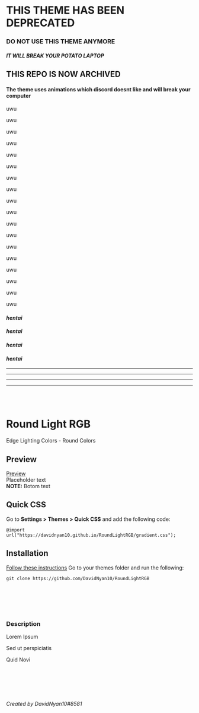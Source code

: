 # THIS THEME HAS BEEN DEPRECATED
### DO NOT USE THIS THEME ANYMORE
##### IT WILL BREAK YOUR POTATO LAPTOP
## THIS REPO IS NOW ARCHIVED
#### The theme uses animations which discord doesnt like and will break your computer

uwu

uwu

uwu

uwu

uwu

uwu

uwu

uwu

uwu

uwu

uwu

uwu

uwu

uwu

uwu

uwu

uwu

uwu

#### _hentai_
#### _hentai_
#### _hentai_
#### _hentai_
<hr>
<hr>
<hr>
<hr>

<br/>
<br/>

# Round Light RGB
Edge Lighting Colors - Round Colors

## Preview
[Preview](https://www.youtube.com/watch?v=3i-ZATK37bY)
<br/>
Placeholder text
<br/>
**NOTE:** Botom text


## Quick CSS
Go to **Settings > Themes > Quick CSS** and add the following code:

    @import url("https://davidnyan10.github.io/RoundLightRGB/gradient.css");

## Installation
[Follow these instructions](https://canary.discord.com/channels/538759280057122817/755015869914152981/760885231900426271)
Go to your themes folder and run the following:

    git clone https://github.com/DavidNyan10/RoundLightRGB


<br/>
<br/>
<br/>
<br/>
   
### Description
Lorem Ipsum
    
Sed ut perspiciatis

Quid Novi

<br/>
<br/>
<br/>
<br/>

###### Created by DavidNyan10#8581
